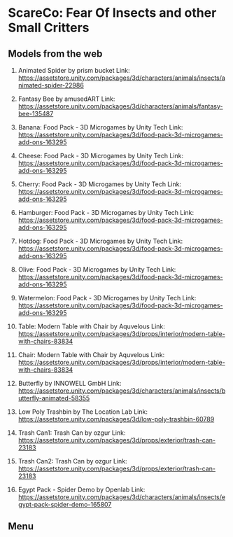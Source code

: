 # ScareCo: Fear Of Insects and other Small Critters

## Models from the web

1. Animated Spider by prism bucket Link: https://assetstore.unity.com/packages/3d/characters/animals/insects/animated-spider-22986
2. Fantasy Bee by amusedART Link: https://assetstore.unity.com/packages/3d/characters/animals/fantasy-bee-135487
3. Banana: Food Pack - 3D Microgames by Unity Tech Link: https://assetstore.unity.com/packages/3d/food-pack-3d-microgames-add-ons-163295
4. Cheese: Food Pack - 3D Microgames by Unity Tech Link: https://assetstore.unity.com/packages/3d/food-pack-3d-microgames-add-ons-163295
5. Cherry: Food Pack - 3D Microgames by Unity Tech Link: https://assetstore.unity.com/packages/3d/food-pack-3d-microgames-add-ons-163295
6. Hamburger: Food Pack - 3D Microgames by Unity Tech Link: https://assetstore.unity.com/packages/3d/food-pack-3d-microgames-add-ons-163295
7. Hotdog: Food Pack - 3D Microgames by Unity Tech Link: https://assetstore.unity.com/packages/3d/food-pack-3d-microgames-add-ons-163295
8. Olive: Food Pack - 3D Microgames by Unity Tech Link: https://assetstore.unity.com/packages/3d/food-pack-3d-microgames-add-ons-163295
9. Watermelon: Food Pack - 3D Microgames by Unity Tech Link: https://assetstore.unity.com/packages/3d/food-pack-3d-microgames-add-ons-163295

10. Table: Modern Table with Chair by Aquvelous Link: https://assetstore.unity.com/packages/3d/props/interior/modern-table-with-chairs-83834
11. Chair: Modern Table with Chair by Aquvelous Link: https://assetstore.unity.com/packages/3d/props/interior/modern-table-with-chairs-83834

12. Butterfly by INNOWELL GmbH Link: https://assetstore.unity.com/packages/3d/characters/animals/insects/butterfly-animated-58355
13. Low Poly Trashbin by The Location Lab Link: https://assetstore.unity.com/packages/3d/low-poly-trashbin-60789
14. Trash Can1: Trash Can by ozgur Link: https://assetstore.unity.com/packages/3d/props/exterior/trash-can-23183
15. Trash Can2: Trash Can by ozgur Link: https://assetstore.unity.com/packages/3d/props/exterior/trash-can-23183

16. Egypt Pack - Spider Demo by Openlab Link: https://assetstore.unity.com/packages/3d/characters/animals/insects/egypt-pack-spider-demo-165807
## Menu
